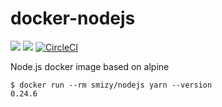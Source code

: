 # docker-nodejs

[![](https://images.microbadger.com/badges/image/smizy/nodejs.svg)](https://microbadger.com/images/smizy/nodejs "Get your own image badge on microbadger.com") 
[![](https://images.microbadger.com/badges/version/smizy/nodejs.svg)](https://microbadger.com/images/smizy/nodejs "Get your own version badge on microbadger.com")
[![CircleCI](https://circleci.com/gh/smizy/docker-nodejs.svg?style=svg&circle-token=f5603e044ae55452f511eae789603038bf9d51cc)](https://circleci.com/gh/smizy/docker-nodejs)

Node.js docker image based on alpine

```
$ docker run --rm smizy/nodejs yarn --version
0.24.6
```
